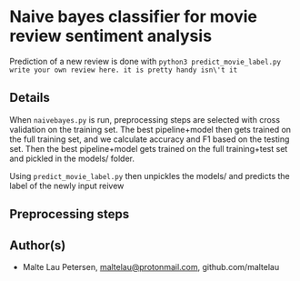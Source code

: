 # Naive bayes classifier for movie review sentiment analysis

Prediction of a new review is done with
`python3 predict_movie_label.py write your own review here. it is pretty handy isn\'t it`

## Details
When `naivebayes.py` is run, preprocessing steps are selected with 
cross validation on the training set.
The best pipeline+model then gets trained on the full training set, 
and we calculate accuracy and F1 based on the testing set.
Then the best pipeline+model gets trained on the full training+test set 
and pickled in the models/ folder.

Using `predict_movie_label.py` then unpickles the models/ and predicts 
the label of the newly input reivew

## Preprocessing steps

## Author(s)
- Malte Lau Petersen, maltelau@protonmail.com, github.com/maltelau
